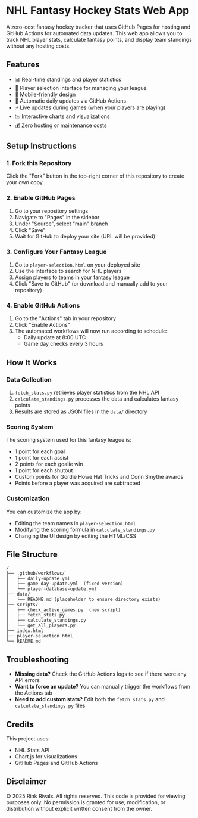 # NHL Fantasy Hockey Stats Web App

A zero-cost fantasy hockey tracker that uses GitHub Pages for hosting and GitHub Actions for automated data updates. This web app allows you to track NHL player stats, calculate fantasy points, and display team standings without any hosting costs.

## Features

- 📊 Real-time standings and player statistics
- 🏒 Player selection interface for managing your league
- 📱 Mobile-friendly design
- 🔄 Automatic daily updates via GitHub Actions
- ⚡ Live updates during games (when your players are playing)
- 📉 Interactive charts and visualizations
- 💰 Zero hosting or maintenance costs

## Setup Instructions

### 1. Fork this Repository

Click the "Fork" button in the top-right corner of this repository to create your own copy.

### 2. Enable GitHub Pages

1. Go to your repository settings
2. Navigate to "Pages" in the sidebar
3. Under "Source", select "main" branch
4. Click "Save"
5. Wait for GitHub to deploy your site (URL will be provided)

### 3. Configure Your Fantasy League

1. Go to `player-selection.html` on your deployed site
2. Use the interface to search for NHL players
3. Assign players to teams in your fantasy league
4. Click "Save to GitHub" (or download and manually add to your repository)

### 4. Enable GitHub Actions

1. Go to the "Actions" tab in your repository
2. Click "Enable Actions"
3. The automated workflows will now run according to schedule:
   - Daily update at 8:00 UTC
   - Game day checks every 3 hours

## How It Works

### Data Collection

1. `fetch_stats.py` retrieves player statistics from the NHL API
2. `calculate_standings.py` processes the data and calculates fantasy points
3. Results are stored as JSON files in the `data/` directory

### Scoring System

The scoring system used for this fantasy league is:
- 1 point for each goal
- 1 point for each assist
- 2 points for each goalie win
- 1 point for each shutout
- Custom points for Gordie Howe Hat Tricks and Conn Smythe awards
- Points before a player was acquired are subtracted

### Customization

You can customize the app by:
- Editing the team names in `player-selection.html`
- Modifying the scoring formula in `calculate_standings.py`
- Changing the UI design by editing the HTML/CSS

## File Structure

```
/
├── .github/workflows/
│   ├── daily-update.yml
│   ├── game-day-update.yml  (fixed version)
│   └── player-database-update.yml
├── data/
│   └── README.md (placeholder to ensure directory exists)
├── scripts/
│   ├── check_active_games.py  (new script)
│   ├── fetch_stats.py
│   ├── calculate_standings.py
│   └── get_all_players.py
├── index.html
├── player-selection.html
└── README.md
```

## Troubleshooting

- **Missing data?** Check the GitHub Actions logs to see if there were any API errors
- **Want to force an update?** You can manually trigger the workflows from the Actions tab
- **Need to add custom stats?** Edit both the `fetch_stats.py` and `calculate_standings.py` files

## Credits

This project uses:
- NHL Stats API
- Chart.js for visualizations
- GitHub Pages and GitHub Actions

## Disclaimer

© 2025 Rink Rivals. All rights reserved.
This code is provided for viewing purposes only. No permission is granted for use, 
modification, or distribution without explicit written consent from the owner.